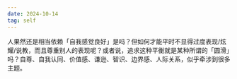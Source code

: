 ```yaml
---
date: 2024-10-14
tag: self
---
```

人果然还是相当依赖「自我感觉良好」是吗？但如何才能平时不显得过度表现/炫耀/说教，而且尊重别人的表现呢？或者说，追求这种平衡就是某种所谓的「圆滑」吗？自尊、自我认同、价值感、谦逊、智识、边界感、人际关系，似乎牵涉到很多主题。